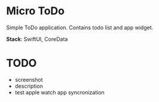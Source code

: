 #  Micro ToDo

Simple ToDo application.
Contains todo list and app widget.

**Stack**: SwiftUI, CoreData

# TODO

- screenshot
- description
- test apple watch app syncronization

